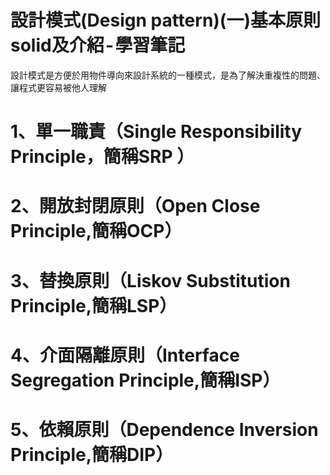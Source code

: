 # 設計模式(Design pattern)(一)基本原則solid及介紹 - 學習筆記

設計模式是方便於用物件導向來設計系統的一種模式，是為了解決重複性的問題、讓程式更容易被他人理解
 
# 1、單一職責（Single Responsibility Principle，簡稱SRP ）

# 2、開放封閉原則（Open Close Principle,簡稱OCP）

# 3、替換原則（Liskov Substitution Principle,簡稱LSP）

# 4、介面隔離原則（Interface Segregation Principle,簡稱ISP）

# 5、依賴原則（Dependence Inversion Principle,簡稱DIP）
